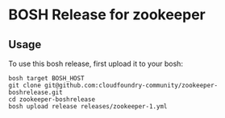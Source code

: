 # BOSH Release for zookeeper

## Usage

To use this bosh release, first upload it to your bosh:

```
bosh target BOSH_HOST
git clone git@github.com:cloudfoundry-community/zookeeper-boshrelease.git
cd zookeeper-boshrelease
bosh upload release releases/zookeeper-1.yml
```

